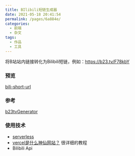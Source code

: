 ```yaml
---
title: BIlibili短链生成器
date: 2021-05-18 20:41:54
permalink: /pages/6a884e/
categories:
  - 前端
  - 杂文
tags:
  - 作品
  - 工具
---
```


将B站站内链接转化为Bilibili短链，例如：https://b23.tv/F78kbY

<!-- more -->

### 预览
[bili-short-url](https://xlzy520.cn/bili-short-url/)

### 参考
[b23tvGenerator](https://github.com/LXG-Shadow/b23tvGenerator)

### 使用技术
- [serverless](https://cloud.tencent.com/document/product/1154/42990)
- [vercel是什么神仙网站？](https://zhuanlan.zhihu.com/p/347990778) 很详细的教程
- Bilibili Api
